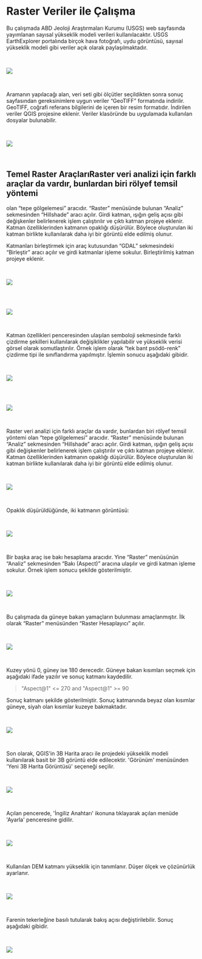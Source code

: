 # Raster Veriler ile Çalışma

Bu çalışmada ABD Jeoloji Araştırmaları Kurumu (USGS) web sayfasında
yayımlanan sayısal yükseklik modeli verileri kullanılacaktır. USGS EarthExplorer
portalında birçok hava fotoğrafı, uydu görüntüsü, sayısal yükseklik modeli gibi
veriler açık olarak paylaşılmaktadır. 

<br>

![](./img/01.PNG)

<br>

Aramanın yapılacağı alan, veri seti gibi ölçütler seçildikten sonra sonuç sayfasından
gereksinimlere uygun veriler “GeoTIFF” formatında indirilir. GeoTIFF, coğrafi
referans bilgilerini de içeren bir resim formatıdır. İndirilen veriler QGIS projesine
eklenir. Veriler klasöründe bu uygulamada kullanılan dosyalar bulunabilir.

<br>

![](./img/02.PNG)

<br>

## Temel Raster AraçlarıRaster veri analizi için farklı araçlar da vardır, bunlardan biri rölyef temsil yöntemi
olan “tepe gölgelemesi” aracıdır. “Raster” menüsünde bulunan “Analiz”
sekmesinden “Hillshade” aracı açılır. Girdi katman, ışığın geliş açısı gibi değişkenler
belirlenerek işlem çalıştırılır ve çıktı katman projeye eklenir. Katman özelliklerinden
katmanın opaklığı düşürülür. Böylece oluşturulan iki katman birlikte kullanılarak
daha iyi bir görüntü elde edilmiş olunur.



Katmanları birleştirmek için araç kutusundan “GDAL” sekmesindeki “Birleştir”
aracı açılır ve girdi katmanlar işleme sokulur. Birleştirilmiş katman
projeye eklenir.

<br>

![](./img/03.PNG)

<br>

<br>

![](./img/04.PNG)

<br>

Katman özellikleri penceresinden ulaşılan semboloji sekmesinde farklı çizdirme
şekilleri kullanılarak değişiklikler yapılabilir ve yükseklik verisi görsel olarak
somutlaştırılır. Örnek işlem olarak “tek bant psödö-renk” çizdirme tipi ile
sınıflandırma yapılmıştır. İşlemin sonucu aşağıdaki gibidir.

<br>

![](./img/05.PNG)

<br>

<br>

![](./img/06.PNG)

<br>


Raster veri analizi için farklı araçlar da vardır, bunlardan biri rölyef temsil yöntemi
olan “tepe gölgelemesi” aracıdır. “Raster” menüsünde bulunan “Analiz”
sekmesinden “Hillshade” aracı açılır. Girdi katman, ışığın geliş açısı gibi değişkenler
belirlenerek işlem çalıştırılır ve çıktı katman projeye eklenir. Katman özelliklerinden
katmanın opaklığı düşürülür. Böylece oluşturulan iki katman birlikte kullanılarak
daha iyi bir görüntü elde edilmiş olunur.

<br>

![](./img/07.PNG)

<br>

Opaklık düşürüldüğünde, iki katmanın görüntüsü:

<br>

![](./img/08.PNG)

<br>

Bir başka araç ise bakı hesaplama aracıdır. Yine “Raster” menüsünün “Analiz”
sekmesinden “Bakı (Aspect)” aracına ulaşılır ve girdi katman işleme sokulur. Örnek işlem
sonucu şekilde gösterilmiştir.

<br>

![](./img/09.PNG)

<br>

Bu çalışmada da güneye bakan yamaçların bulunması amaçlanmıştır.
İlk olarak “Raster” menüsünden “Raster Hesaplayıcı” açılır.

<br>

![](./img/10.PNG)

<br>

Kuzey yönü 0, güney ise 180 derecedir. Güneye bakan kısımları seçmek için aşağıdaki ifade yazılır ve sonuç katmanı
kaydedilir. 
> "Aspect@1" <= 270 and "Aspect@1" >= 90

Sonuç katmanı şekilde gösterilmiştir. Sonuç katmanında beyaz olan
kısımlar güneye, siyah olan kısımlar kuzeye bakmaktadır.

<br>

![](./img/11.PNG)

<br>

Son olarak, QGIS'in 3B Harita aracı ile projedeki yükseklik modeli kullanılarak basit bir 3B görüntü elde edilecektir. 'Görünüm' menüsünden 'Yeni 3B Harita Görüntüsü' seçeneği seçilir.

<br>

![](./img/12.PNG)

<br>

Açılan pencerede, 'İngiliz Anahtarı' ikonuna tıklayarak açılan menüde 'Ayarla' penceresine gidilir. 

<br>

![](./img/13.PNG)

<br>

Kullanılan DEM katmanı yükseklik için tanımlanır. Düşer ölçek ve çözünürlük ayarlanır. 

<br>

![](./img/14.PNG)

<br>

Farenin tekerleğine basılı tutularak bakış açısı değiştirilebilir. Sonuç aşağıdaki gibidir.

<br>

![](./img/15.PNG)

<br>